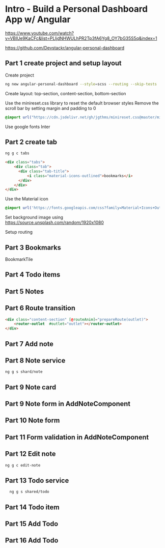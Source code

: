 # Intro - Build a Personal Dashboard App w/ Angular

https://www.youtube.com/watch?v=VBIUe9KaCFc&list=PLIjdNHWULhPR2Tp3fA6Yg8_OY7bG35S5q&index=1

https://github.com/Devstackr/angular-personal-dashboard

## Part 1 create project and setup layout

Create project

```bash
ng new angular-personal-dashboard --style=scss --routing --skip-tests
```

Create layout: top-section, content-section, bottom-section

Use the minireset.css library to reset the default browser styles
Remove the scroll bar by setting margin and padding to 0

```scss
@import url("https://cdn.jsdelivr.net/gh/jgthms/minireset.css@master/minireset.min.css");

```

Use google fonts Inter


## Part 2 create tab

```bash
ng g c tabs
```

```html
<div class="tabs">
    <div class="tab">
      <div class="tab-title">
          <i class="material-icons-outlined">bookmarks</i>
      </div>
    </div>
</div>
```

Use the Material icon

```scss
@import url('https://fonts.googleapis.com/css?family=Material+Icons+Outlined|Material+Icons');
```

Set background image using https://source.unsplash.com/random/1920x1080

Setup routing

## Part 3 Bookmarks

BookmarkTile

## Part 4 Todo items


## Part 5 Notes


## Part 6 Route transition

```html
<div class="content-section" [@routeAnim]="prepareRoute(outlet)">
    <router-outlet  #outlet="outlet"></router-outlet>
</div>
```

## Part 7 Add note


## Part 8 Note service

```bash
ng g s shard/note
```

## Part 9 Note card


## Part 9 Note form in AddNoteComponent


## Part 10 Note form

## Part 11 Form validation in AddNoteComponent

## Part 12 Edit note

```bash
ng g c edit-note
```

## Part 13 Todo service

```bash
  ng g s shared/todo
```

## Part 14 Todo item

## Part 15 Add Todo 

## Part 16 Add Todo 
